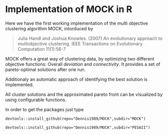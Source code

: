 # Implementation of MOCK in R

Here we have the first working implementation of the multi objective clustering algorithm MOCK, intorduced by 

> Julia Handl and Joshua Knowles. (2007) An evolutionary approach to multiobjective clustering. IEEE Transactions on Evolutionary Computation 11(1):56-7

MOCK offers a great way of clustering data, by optimizing two different objective functions: Overall _deviation_ and _connectivity_. It provides a set of pareto-optimal solutions after one run.

Additionaly an automatic approach of identifying the best solution is implemented.

All cluster solutions and the approximated pareto front can be visualized by using configurable functions.

In order to get the packages just type

`devtools::install_github(repo="Dennis1989/MOCK",subdir="MOCK")`

`devtools::install_github(repo="Dennis1989/MOCK",subdir="PESAII")`
